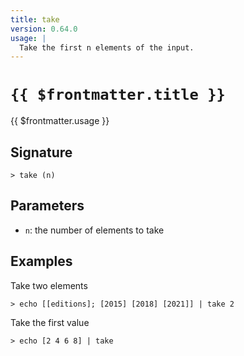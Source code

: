 ```yaml
---
title: take
version: 0.64.0
usage: |
  Take the first n elements of the input.
---
```


# <code>{{ $frontmatter.title }}</code>

<div style='white-space: pre-wrap;'>{{ $frontmatter.usage }}</div>

## Signature

```> take (n)```

## Parameters

 -  `n`: the number of elements to take

## Examples

Take two elements
```shell
> echo [[editions]; [2015] [2018] [2021]] | take 2
```

Take the first value
```shell
> echo [2 4 6 8] | take
```
